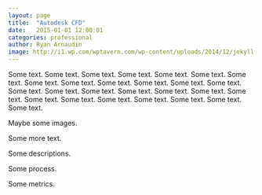 ```yaml
---
layout: page
title:  "Autodesk CFD"
date:   2015-01-01 12:00:01
categories: professional
author: Ryan Arnaudin
image: http://i1.wp.com/wptavern.com/wp-content/uploads/2014/12/jekyll.png
---
```

Some text. Some text. Some text. Some text. Some text. Some text. Some text. Some text. Some text. Some text. Some text. Some text. Some text. Some text. Some text. Some text. Some text. Some text. Some text. Some text. Some text. Some text. Some text. Some text. Some text. Some text. Some text. 

Maybe some images.

Some more text.

Some descriptions.

Some process.

Some metrics.